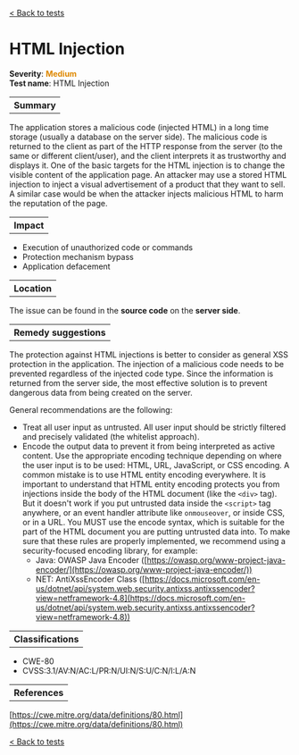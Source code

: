 <a class="not-decorated-link" href="#/guide/vulnerabilities/overview.md">< Back to tests</a>

# HTML Injection

<b>Severity</b>: <b><font color="#DE8800">Medium</font></b><br>
<b>Test name</b>: HTML Injection

<table id="simple-table">
    <tr>
        <th><strong>Summary</strong></th>
    </tr>
</table>

The application stores a malicious code (injected HTML) in a long time storage (usually a database on the server side). The malicious code is returned to the client as part of the HTTP response from the server (to the same or different client/user), and the client interprets it as trustworthy and displays it. One of the basic targets for the HTML injection is to change the visible content of the application page. An attacker may use a stored HTML injection to inject a visual advertisement of a product that they want to sell. A similar case would be when the attacker injects malicious HTML to harm the reputation of the page.

<table id="simple-table">
    <tr>
        <th><strong>Impact</strong></th>
    </tr>
</table>

* Execution of unauthorized code or commands
* Protection mechanism bypass
* Application defacement



<table id="simple-table">
    <tr>
        <th><strong>Location</strong></th>
    </tr>
</table>

The issue can be found in the **source code** on the **server side**.

<table id="simple-table">
    <tr>
        <th><strong>Remedy suggestions</strong></th>
    </tr>
</table>

The protection against HTML injections is better to consider as general XSS protection in the application. The injection of a malicious code needs to be prevented regardless of the injected code type. Since the information is returned from the server side, the most effective solution is to prevent dangerous data from being created on the server. 

General recommendations are the following:
* Treat all user input as untrusted. All user input should be strictly filtered and precisely validated (the whitelist approach).
* Encode the output data to prevent it from being interpreted as active content. Use the appropriate encoding technique depending on where the user input is to be used: HTML, URL, JavaScript, or CSS encoding. A common mistake is to use HTML entity encoding everywhere. It is important to understand that HTML entity encoding protects you from injections inside the body of the HTML document (like the `<div>` tag). But it doesn't work if you put untrusted data inside the `<script>` tag anywhere, or an event handler attribute like `onmouseover`, or inside CSS, or in a URL. You MUST use the encode syntax, which is suitable for the part of the HTML document you are putting untrusted data into. To make sure that these rules are properly implemented, we recommend using a security-focused encoding library, for example:
    * Java: OWASP Java Encoder ([https://owasp.org/www-project-java-encoder/](https://owasp.org/www-project-java-encoder/))
    * NET: AntiXssEncoder Class ([https://docs.microsoft.com/en-us/dotnet/api/system.web.security.antixss.antixssencoder?view=netframework-4.8](https://docs.microsoft.com/en-us/dotnet/api/system.web.security.antixss.antixssencoder?view=netframework-4.8))



<table id="simple-table">
    <tr>
        <th><strong>Classifications</strong></th>
    </tr>
</table>

* CWE-80
* CVSS:3.1/AV:N/AC:L/PR:N/UI:N/S:U/C:N/I:L/A:N 


<table id="simple-table">
    <tr>
        <th><strong>References</strong></th>
    </tr>
</table>

[https://cwe.mitre.org/data/definitions/80.html](https://cwe.mitre.org/data/definitions/80.html)


<a class="not-decorated-link" href="#/guide/vulnerabilities/overview.md">< Back to tests</a>